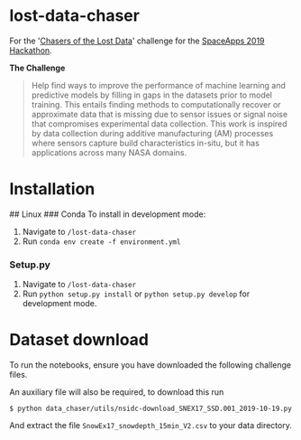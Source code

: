 # lost-data-chaser
For the '[Chasers of the Lost Data](https://2019.spaceappschallenge.org/challenges/planets-near-and-far/raiders-lost-data/details)' 
challenge for the [SpaceApps 2019 Hackathon](https://www.spaceappschallenge.org/).

**The Challenge**
> Help find ways to improve the performance of machine learning and predictive models by filling in gaps in the 
> datasets prior to model training. This entails finding methods to computationally recover or approximate data that 
> is missing due to sensor issues or signal noise that compromises experimental data collection. This work is 
> inspired by data collection during additive manufacturing (AM) processes where sensors capture build characteristics in-situ, but it has applications across many NASA domains.

# Installation
## Linux
### Conda 
To install in development mode:
1. Navigate to `/lost-data-chaser`
2. Run `conda env create -f environment.yml`

### Setup.py
1. Navigate to `/lost-data-chaser`
2. Run `python setup.py install` or `python setup.py develop` for development mode.

# Dataset download
To run the notebooks, ensure you have downloaded the following challenge files.

An auxiliary file will also be required, to download this run

`$ python data_chaser/utils/nsidc-download_SNEX17_SSD.001_2019-10-19.py` 

And extract the file `SnowEx17_snowdepth_15min_V2.csv` to your data directory.